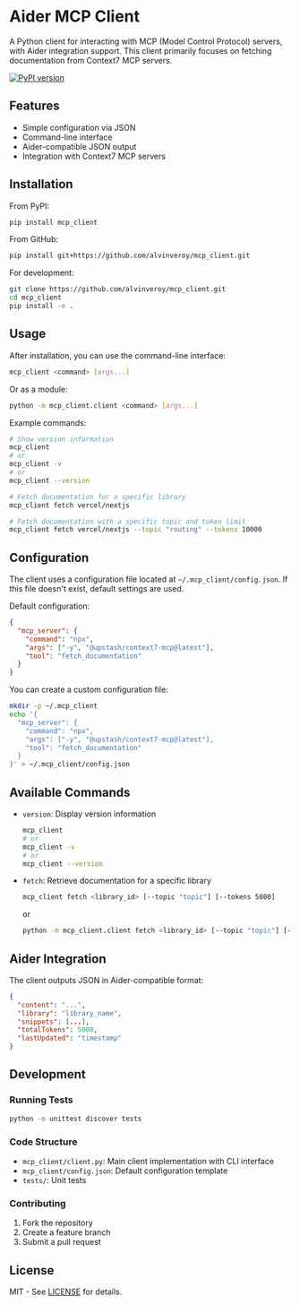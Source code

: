 # Aider MCP Client

A Python client for interacting with MCP (Model Control Protocol) servers, with Aider integration support. This client primarily focuses on fetching documentation from Context7 MCP servers.

[![PyPI version](https://badge.fury.io/py/aider-mcp-client.svg)](https://badge.fury.io/py/aider-mcp-client)

## Features

- Simple configuration via JSON
- Command-line interface
- Aider-compatible JSON output
- Integration with Context7 MCP servers

## Installation

From PyPI:
```bash
pip install mcp_client
```

From GitHub:
```bash
pip install git+https://github.com/alvinveroy/mcp_client.git
```

For development:
```bash
git clone https://github.com/alvinveroy/mcp_client.git
cd mcp_client
pip install -e .
```

## Usage

After installation, you can use the command-line interface:

```bash
mcp_client <command> [args...]
```

Or as a module:
```bash
python -m mcp_client.client <command> [args...]
```

Example commands:
```bash
# Show version information
mcp_client
# or
mcp_client -v
# or
mcp_client --version

# Fetch documentation for a specific library
mcp_client fetch vercel/nextjs

# Fetch documentation with a specific topic and token limit
mcp_client fetch vercel/nextjs --topic "routing" --tokens 10000
```

## Configuration

The client uses a configuration file located at `~/.mcp_client/config.json`. If this file doesn't exist, default settings are used.

Default configuration:
```json
{
  "mcp_server": {
    "command": "npx",
    "args": ["-y", "@upstash/context7-mcp@latest"],
    "tool": "fetch_documentation"
  }
}
```

You can create a custom configuration file:
```bash
mkdir -p ~/.mcp_client
echo '{
  "mcp_server": {
    "command": "npx",
    "args": ["-y", "@upstash/context7-mcp@latest"],
    "tool": "fetch_documentation"
  }
}' > ~/.mcp_client/config.json
```

## Available Commands

- `version`: Display version information
  ```bash
  mcp_client
  # or
  mcp_client -v
  # or
  mcp_client --version
  ```

- `fetch`: Retrieve documentation for a specific library
  ```bash
  mcp_client fetch <library_id> [--topic "topic"] [--tokens 5000]
  ```
  or
  ```bash
  python -m mcp_client.client fetch <library_id> [--topic "topic"] [--tokens 5000]
  ```

## Aider Integration

The client outputs JSON in Aider-compatible format:
```json
{
  "content": "...",
  "library": "library_name",
  "snippets": [...],
  "totalTokens": 5000,
  "lastUpdated": "timestamp"
}
```

## Development

### Running Tests
```bash
python -m unittest discover tests
```

### Code Structure
- `mcp_client/client.py`: Main client implementation with CLI interface
- `mcp_client/config.json`: Default configuration template
- `tests/`: Unit tests


### Contributing
1. Fork the repository
2. Create a feature branch
3. Submit a pull request

## License
MIT - See [LICENSE](LICENSE) for details.

